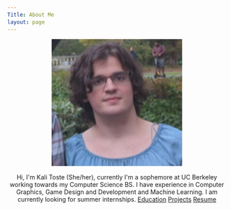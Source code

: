 ```yaml
---
Title: About Me
layout: page
---
```


<p align=middle>
<img src="me.png" width=300>
</p>
<p align=middle>
  Hi, I'm Kali Toste (She/her), currently I'm a sophemore at UC Berkeley working towards my Computer Science BS. I have experience in Computer Graphics, Game Design and Development and Machine Learning. I am currently looking for summer internships.
<a align=middle href="/education">Education</a>
<a align=middle href="/projects">Projects</a>
<a align=middle href="/resume">Resume</a>
</p>




